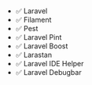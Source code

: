 ### 
- ✅ Laravel
- ✅ Filament
- ✅ Pest 
- ✅ Laravel Pint
- ✅ Laravel Boost
- ✅ Larastan
- ✅ Laravel IDE Helper
- ✅ Laravel Debugbar